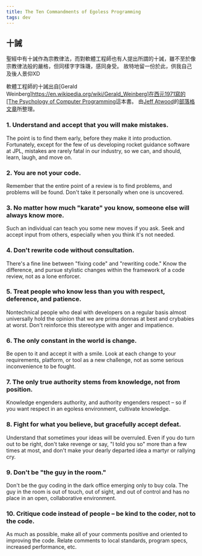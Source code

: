 ```yaml
---
title: The Ten Commandments of Egoless Programming
tags: dev
---
```


## 十誡
聖經中有十誡作為宗教律法，而對軟體工程師也有人提出所謂的十誡，雖不至於像宗教律法般的嚴格，但同樣字字珠璣，感同身受。
故特地留一份於此，供我自己及後人景仰XD

軟體工程師的十誡出自[Gerald Weinberg][https://en.wikipedia.org/wiki/Gerald_Weinberg]在西元1971寫的[The Psychology of Computer Programming](https://www.amazon.com/exec/obidos/ASIN/0932633420/codihorr-20)這本書。
由[Jeff Atwood](https://blog.codinghorror.com/about-me)的[部落格文章](https://blog.codinghorror.com/the-ten-commandments-of-egoless-programming)所整理。

### 1. Understand and accept that you will make mistakes. 
The point is to find them early, before they make it into production. Fortunately, except for the few of us developing rocket guidance software at JPL, mistakes are rarely fatal in our industry, so we can, and should, learn, laugh, and move on.


### 2. You are not your code. 
Remember that the entire point of a review is to find problems, and problems will be found. Don't take it personally when one is uncovered.


### 3. No matter how much "karate" you know, someone else will always know more. 
Such an individual can teach you some new moves if you ask. Seek and accept input from others, especially when you think it's not needed.


### 4. Don't rewrite code without consultation. 
There's a fine line between "fixing code" and "rewriting code." Know the difference, and pursue stylistic changes within the framework of a code review, not as a lone enforcer.


### 5. Treat people who know less than you with respect, deference, and patience. 
Nontechnical people who deal with developers on a regular basis almost universally hold the opinion that we are prima donnas at best and crybabies at worst. Don't reinforce this stereotype with anger and impatience.


### 6. The only constant in the world is change. 
Be open to it and accept it with a smile. Look at each change to your requirements, platform, or tool as a new challenge, not as some serious inconvenience to be fought.


### 7. The only true authority stems from knowledge, not from position. 
Knowledge engenders authority, and authority engenders respect – so if you want respect in an egoless environment, cultivate knowledge.


### 8. Fight for what you believe, but gracefully accept defeat. 
Understand that sometimes your ideas will be overruled. Even if you do turn out to be right, don't take revenge or say, "I told you so" more than a few times at most, and don't make your dearly departed idea a martyr or rallying cry.


### 9. Don't be "the guy in the room." 
Don't be the guy coding in the dark office emerging only to buy cola. The guy in the room is out of touch, out of sight, and out of control and has no place in an open, collaborative environment.


### 10. Critique code instead of people – be kind to the coder, not to the code.
As much as possible, make all of your comments positive and oriented to improving the code. Relate comments to local standards, program specs, increased performance, etc.
